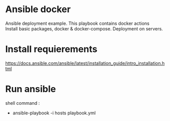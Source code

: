 # Ansible docker
Ansible deployment example. This playbook contains docker actions \
Install basic packages, docker & docker-compose. Deployment on servers.

# Install requierements
https://docs.ansible.com/ansible/latest/installation_guide/intro_installation.html

# Run ansible
shell command :
   - ansible-playbook -i hosts playbook.yml 

